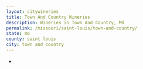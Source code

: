 ```yaml
---
layout: citywineries
title: Town And Country Wineries
description: Wineries in Town And Country, MO
permalink: /missouri/saint-louis/town-and-country/
state: mo
county: saint louis
city: town and country
---
```

-
